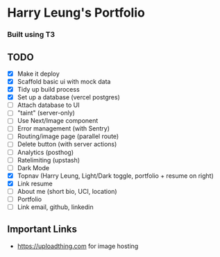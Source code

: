 # Harry Leung's Portfolio

### Built using T3

## TODO

- [x] Make it deploy
- [x] Scaffold basic ui with mock data
- [x] Tidy up build process
- [x] Set up a database (vercel postgres)
- [ ] Attach database to UI
- [ ] "taint" (server-only)
- [ ] Use Next/Image component
- [ ] Error management (with Sentry)
- [ ] Routing/image page (parallel route)
- [ ] Delete button (with server actions)
- [ ] Analytics (posthog)
- [ ] Ratelimiting (upstash)
- [ ] Dark Mode
- [X] Topnav (Harry Leung, Light/Dark toggle, portfolio + resume on right)
- [X] Link resume
- [ ] About me (short bio, UCI, location)
- [ ] Portfolio
- [ ] Link email, github, linkedin 

## Important Links

- https://uploadthing.com for image hosting